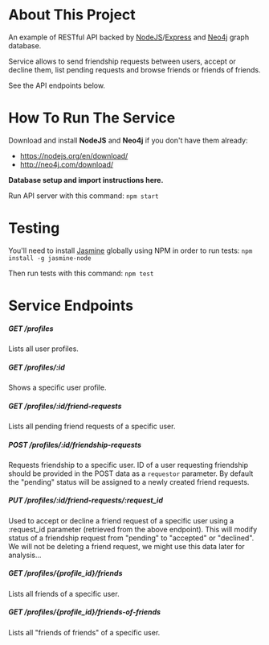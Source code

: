 # About This Project

An example of RESTful API backed by [NodeJS](https://nodejs.org)/[Express](http://expressjs.com/) and [Neo4j](neo4j.com) graph database.

Service allows to send friendship requests between users, accept or decline them, list pending requests and browse friends or friends of friends.

See the API endpoints below.

# How To Run The Service

Download and install **NodeJS** and **Neo4j** if you don't have them already:
* https://nodejs.org/en/download/
* http://neo4j.com/download/

**Database setup and import instructions here.**

Run API server with this command: `npm start`

# Testing

You'll need to install [Jasmine](https://jasmine.github.io) globally using NPM in order to run tests: `npm install -g jasmine-node`

Then run tests with this command: `npm test`

# Service Endpoints

##### GET /profiles
Lists all user profiles.

##### GET /profiles/:id
Shows a specific user profile.

##### GET /profiles/:id/friend-requests
Lists all pending friend requests of a specific user.

##### POST /profiles/:id/friendship-requests
Requests friendship to a specific user. ID of a user requesting friendship should be provided in the POST data as a `requestor` parameter. By default the "pending" status will be assigned to a newly created friend requests.

##### PUT /profiles/:id/friend-requests/:request_id
Used to accept or decline a friend request of a specific user using a :request_id parameter (retrieved from the above endpoint). This will modify status of a friendship request from "pending" to "accepted" or "declined". We will not be deleting a friend request, we might use this data later for analysis...

##### GET /profiles/{profile_id}/friends
Lists all friends of a specific user.

##### GET /profiles/{profile_id}/friends-of-friends
Lists all "friends of friends" of a specific user.
